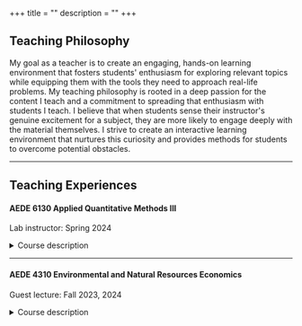 +++
title = ""
description = ""
+++

## Teaching Philosophy

My goal as a teacher is to create an engaging, hands-on learning environment that fosters students' enthusiasm for exploring relevant topics while equipping them with the tools they need to approach real-life problems. My teaching philosophy is rooted in a deep passion for the content I teach and a commitment to spreading that enthusiasm with students I teach. I believe that when students sense their instructor's genuine excitement for a subject, they are more likely to engage deeply with the material themselves. I strive to create an interactive learning environment that nurtures this curiosity and provides methods for students to overcome potential obstacles. 

<hr size="3">

## Teaching Experiences
#### AEDE 6130 Applied Quantitative Methods III
Lab instructor: Spring 2024
<details>
  <summary>Course description</summary>
  This course is a master level course which covers topics from data exploration and visualization to advanced machine learning techniques such as model selection and regularization for high dimensional data, supervised and unsupervised machine learning methods.
</details>

---
#### AEDE 4310 Environmental and Natural Resources Economics 
Guest lecture: Fall 2023, 2024
<details>
  <summary>Course description</summary>
  This course is a undergraduate level for around 70 students. My guest lecture is on the topic of benefit-cost-anlysis. The covered materials include the evaluation criteria for decision making, the linkage on equimarginal principals, and discussions of pros and cons for benefit-cost-analysis. 
</details>

